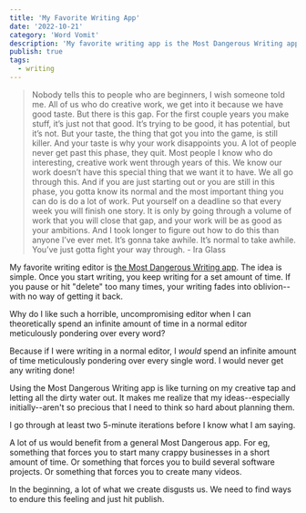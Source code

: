 ```yaml
---
title: 'My Favorite Writing App'
date: '2022-10-21'
category: 'Word Vomit'
description: 'My favorite writing app is the Most Dangerous Writing app.'
publish: true
tags:
  - writing
---
```


>Nobody tells this to people who are beginners, I wish someone told me. All of us who do creative work, we get into it because we have good taste. But there is this gap. For the first couple years you make stuff, it’s just not that good. It’s trying to be good, it has potential, but it’s not. But your taste, the thing that got you into the game, is still killer. And your taste is why your work disappoints you. A lot of people never get past this phase, they quit. Most people I know who do interesting, creative work went through years of this. We know our work doesn’t have this special thing that we want it to have. We all go through this. And if you are just starting out or you are still in this phase, you gotta know its normal and the most important thing you can do is do a lot of work. Put yourself on a deadline so that every week you will finish one story. It is only by going through a volume of work that you will close that gap, and your work will be as good as your ambitions. And I took longer to figure out how to do this than anyone I’ve ever met. It’s gonna take awhile. It’s normal to take awhile. You’ve just gotta fight your way through. - Ira Glass

My favorite writing editor is [the Most Dangerous Writing app](https://www.squibler.io/dangerous-writing-prompt-app). The idea is simple. Once you start writing, you keep writing for a set amount of time. If you pause or hit "delete" too many times, your writing fades into oblivion--with no way of getting it back.

Why do I like such a horrible, uncompromising editor when I can theoretically spend an infinite amount of time in a normal editor meticulously pondering over every word?

Because if I were writing in a normal editor, I _would_ spend an infinite amount of time meticulously pondering over every single word. I would never get any writing done!

Using the Most Dangerous Writing app is like turning on my creative tap and letting all the dirty water out. It makes me realize that my ideas--especially initially--aren't so precious that I need to think so hard about planning them.

I go through at least two 5-minute iterations before I know what I am saying.

A lot of us would benefit from a general Most Dangerous <insert activity here> app. For eg, something that forces you to start many crappy businesses in a short amount of time. Or something that forces you to build several software projects. Or something that forces you to create many videos.

In the beginning, a lot of what we create disgusts us. We need to find ways to endure this feeling and just hit publish.